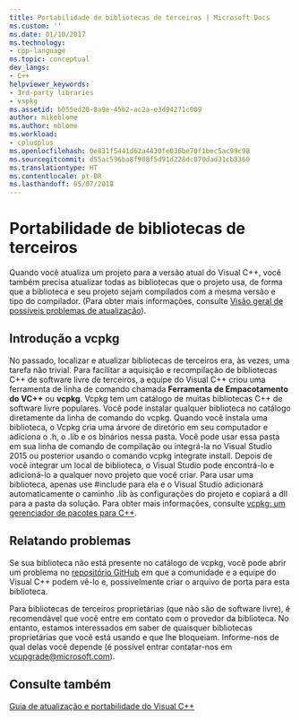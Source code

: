 ```yaml
---
title: Portabilidade de bibliotecas de terceiros | Microsoft Docs
ms.custom: ''
ms.date: 01/10/2017
ms.technology:
- cpp-language
ms.topic: conceptual
dev_langs:
- C++
helpviewer_keywords:
- 3rd-party libraries
- vspkg
ms.assetid: b055ed20-8a9e-45b2-ac2a-e3d94271c009
author: mikeblome
ms.author: mblome
ms.workload:
- cplusplus
ms.openlocfilehash: 0e831f5441d62a4430fe036be70f1bec5ac99c98
ms.sourcegitcommit: d55ac596ba8f908f5d91d228dc070dad31cb8360
ms.translationtype: HT
ms.contentlocale: pt-BR
ms.lasthandoff: 05/07/2018
---
```

# <a name="porting-third-party-libraries"></a>Portabilidade de bibliotecas de terceiros

Quando você atualiza um projeto para a versão atual do Visual C++, você também precisa atualizar todas as bibliotecas que o projeto usa, de forma que a biblioteca e seu projeto sejam compilados com a mesma versão e tipo do compilador. (Para obter mais informações, consulte [Visão geral de possíveis problemas de atualização](overview-of-potential-upgrade-issues-visual-cpp.md)). 

## <a name="introducing-vcpkg"></a>Introdução a vcpkg
No passado, localizar e atualizar bibliotecas de terceiros era, às vezes, uma tarefa não trivial. Para facilitar a aquisição e recompilação de bibliotecas C++ de software livre de terceiros, a equipe do Visual C++ criou uma ferramenta de linha de comando chamada **Ferramenta de Empacotamento do VC++** ou **vcpkg**. Vcpkg tem um catálogo de muitas bibliotecas C++ de software livre populares. Você pode instalar qualquer biblioteca no catálogo diretamente da linha de comando do vcpkg. Quando você instala uma biblioteca, o Vcpkg cria uma árvore de diretório em seu computador e adiciona o .h, o .lib e os binários nessa pasta. Você pode usar essa pasta em sua linha de comando de compilação ou integrá-la no Visual Studio 2015 ou posterior usando o comando vcpkg integrate install. Depois de você integrar um local de biblioteca, o Visual Studio pode encontrá-lo e adicioná-lo a qualquer novo projeto que você criar. Para usar uma biblioteca, apenas use #include para ela e o Visual Studio adicionará automaticamente o caminho .lib às configurações do projeto e copiará a dll para a pasta da solução. Para obter mais informações, consulte [vcpkg: um gerenciador de pacotes para C++](../vcpkg.md).


## <a name="reporting-issues"></a>Relatando problemas
Se sua biblioteca não está presente no catálogo de vcpkg, você pode abrir um problema no [repositório GitHub](https://github.com/Microsoft/vcpkg/issues) em que a comunidade e a equipe do Visual C++ podem vê-lo e, possivelmente criar o arquivo de porta para esta biblioteca.

Para bibliotecas de terceiros proprietárias (que não são de software livre), é recomendável que você entre em contato com o provedor da biblioteca. No entanto, estamos interessados em saber de quaisquer bibliotecas proprietárias que você está usando e que lhe bloqueiam. Informe-nos de qual delas você depende (é possível entrar contatar-nos em vcupgrade@microsoft.com).

  
## <a name="see-also"></a>Consulte também  
 [Guia de atualização e portabilidade do Visual C++](visual-cpp-porting-and-upgrading-guide.md)
